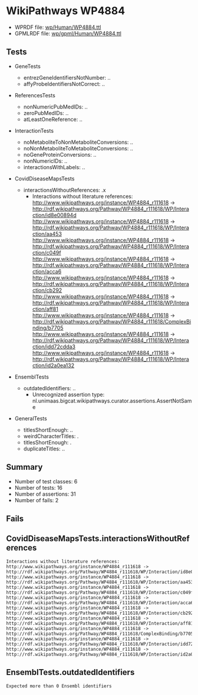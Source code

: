 # WikiPathways WP4884

* WPRDF file: [wp/Human/WP4884.ttl](../wp/Human/WP4884.ttl)
* GPMLRDF file: [wp/gpml/Human/WP4884.ttl](../wp/gpml/Human/WP4884.ttl)

## Tests

* GeneTests
    * entrezGeneIdentifiersNotNumber: ..
    * affyProbeIdentifiersNotCorrect: ..

* ReferencesTests
    * nonNumericPubMedIDs: ..
    * zeroPubMedIDs: ..
    * atLeastOneReference: ..

* InteractionTests
    * noMetaboliteToNonMetaboliteConversions: ..
    * noNonMetaboliteToMetaboliteConversions: ..
    * noGeneProteinConversions: ..
    * nonNumericIDs: ..
    * interactionsWithLabels: ..

* CovidDiseaseMapsTests
    * interactionsWithoutReferences: .x
        * Interactions without literature references:
http://www.wikipathways.org/instance/WP4884_r111618 -> http://rdf.wikipathways.org/Pathway/WP4884_r111618/WP/Interaction/id8e00894d
http://www.wikipathways.org/instance/WP4884_r111618 -> http://rdf.wikipathways.org/Pathway/WP4884_r111618/WP/Interaction/aa453
http://www.wikipathways.org/instance/WP4884_r111618 -> http://rdf.wikipathways.org/Pathway/WP4884_r111618/WP/Interaction/c049f
http://www.wikipathways.org/instance/WP4884_r111618 -> http://rdf.wikipathways.org/Pathway/WP4884_r111618/WP/Interaction/acca6
http://www.wikipathways.org/instance/WP4884_r111618 -> http://rdf.wikipathways.org/Pathway/WP4884_r111618/WP/Interaction/cb292
http://www.wikipathways.org/instance/WP4884_r111618 -> http://rdf.wikipathways.org/Pathway/WP4884_r111618/WP/Interaction/aff81
http://www.wikipathways.org/instance/WP4884_r111618 -> http://rdf.wikipathways.org/Pathway/WP4884_r111618/ComplexBinding/b7705
http://www.wikipathways.org/instance/WP4884_r111618 -> http://rdf.wikipathways.org/Pathway/WP4884_r111618/WP/Interaction/idd72cdda3
http://www.wikipathways.org/instance/WP4884_r111618 -> http://rdf.wikipathways.org/Pathway/WP4884_r111618/WP/Interaction/id2a0ea132


* EnsemblTests
    * outdatedIdentifiers: ..
        * Unrecognized assertion type: nl.unimaas.bigcat.wikipathways.curator.assertions.AssertNotSame

* GeneralTests
    * titlesShortEnough: ..
    * weirdCharacterTitles: .
    * titlesShortEnough: .
    * duplicateTitles: ..

## Summary

* Number of test classes: 6
* Number of tests: 16
* Number of assertions: 31
* Number of fails: 2

## Fails

## CovidDiseaseMapsTests.interactionsWithoutReferences

```
Interactions without literature references:
http://www.wikipathways.org/instance/WP4884_r111618 -> http://rdf.wikipathways.org/Pathway/WP4884_r111618/WP/Interaction/id8e00894d
http://www.wikipathways.org/instance/WP4884_r111618 -> http://rdf.wikipathways.org/Pathway/WP4884_r111618/WP/Interaction/aa453
http://www.wikipathways.org/instance/WP4884_r111618 -> http://rdf.wikipathways.org/Pathway/WP4884_r111618/WP/Interaction/c049f
http://www.wikipathways.org/instance/WP4884_r111618 -> http://rdf.wikipathways.org/Pathway/WP4884_r111618/WP/Interaction/acca6
http://www.wikipathways.org/instance/WP4884_r111618 -> http://rdf.wikipathways.org/Pathway/WP4884_r111618/WP/Interaction/cb292
http://www.wikipathways.org/instance/WP4884_r111618 -> http://rdf.wikipathways.org/Pathway/WP4884_r111618/WP/Interaction/aff81
http://www.wikipathways.org/instance/WP4884_r111618 -> http://rdf.wikipathways.org/Pathway/WP4884_r111618/ComplexBinding/b7705
http://www.wikipathways.org/instance/WP4884_r111618 -> http://rdf.wikipathways.org/Pathway/WP4884_r111618/WP/Interaction/idd72cdda3
http://www.wikipathways.org/instance/WP4884_r111618 -> http://rdf.wikipathways.org/Pathway/WP4884_r111618/WP/Interaction/id2a0ea132

```
## EnsemblTests.outdatedIdentifiers

```
Expected more than 0 Ensembl identifiers
```
